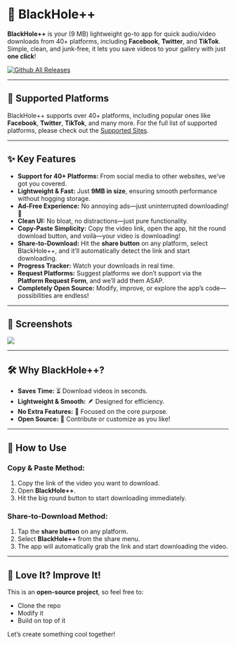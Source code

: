# 🚀 BlackHole++  

**BlackHole++** is your (9 MB) lightweight go-to app for quick audio/video downloads from 40+ platforms, including **Facebook**, **Twitter**, and **TikTok**. Simple, clean, and junk-free, it lets you save videos to your gallery with just **one click**!

[![Github All Releases](assets/btn_download.png)](https://objects.githubusercontent.com/github-production-release-asset-2e65be/918639163/a266bb75-c7f9-4747-bc59-83469c9a89d4?X-Amz-Algorithm=AWS4-HMAC-SHA256&X-Amz-Credential=releaseassetproduction%2F20250304%2Fus-east-1%2Fs3%2Faws4_request&X-Amz-Date=20250304T183504Z&X-Amz-Expires=300&X-Amz-Signature=0d5fa0d07fc56a5dca5aa671e229bf0cffa7f1c31946bcf684255e9cd8324f75&X-Amz-SignedHeaders=host&response-content-disposition=attachment%3B%20filename%3DBlackHole%2B%2B_v1.1.apk&response-content-type=application%2Fvnd.android.package-archive)

---

## 📜 Supported Platforms

BlackHole++ supports over 40+ platforms, including popular ones like **Facebook**, **Twitter**, **TikTok**, and many more. 
For the full list of supported platforms, please check out the [Supported Sites](https://github.com/itx-jd/Black-Hole-Extractor/blob/main/assets/supportedsites.md).

---

## ✨ Key Features  
- **Support for 40+ Platforms:** From social media to other websites, we’ve got you covered.
- **Lightweight & Fast:** Just **9MB in size**, ensuring smooth performance without hogging storage.  
- **Ad-Free Experience:** No annoying ads—just uninterrupted downloading! 🚀  
- **Clean UI:** No bloat, no distractions—just pure functionality.  
- **Copy-Paste Simplicity:** Copy the video link, open the app, hit the round download button, and voilà—your video is downloading!  
- **Share-to-Download:** Hit the **share button** on any platform, select BlackHole++, and it’ll automatically detect the link and start downloading.  
- **Progress Tracker:** Watch your downloads in real time.  
- **Request Platforms:** Suggest platforms we don’t support via the **Platform Request Form**, and we’ll add them ASAP.  
- **Completely Open Source:** Modify, improve, or explore the app’s code—possibilities are endless!  

---

## 📸 Screenshots  
![](assets/screenshots.gif)

---

## 🛠 Why BlackHole++?  
- **Saves Time:** ⏳ Download videos in seconds.  
- **Lightweight & Smooth:** 🪶 Designed for efficiency.  
- **No Extra Features:** 🎯 Focused on the core purpose.  
- **Open Source:** 🌟 Contribute or customize as you like!

--- 

## 💾 How to Use  

### Copy & Paste Method:  
1. Copy the link of the video you want to download.  
2. Open **BlackHole++**.  
3. Hit the big round button to start downloading immediately.  

### Share-to-Download Method:  
1. Tap the **share button** on any platform.  
2. Select **BlackHole++** from the share menu.  
3. The app will automatically grab the link and start downloading the video.  
  
---

## 🌟 Love It? Improve It!  
This is an **open-source project**, so feel free to:  
- Clone the repo  
- Modify it  
- Build on top of it  

Let’s create something cool together!  
